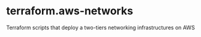 # terraform.aws-networks
Terraform scripts that deploy a two-tiers networking infrastructures on AWS
